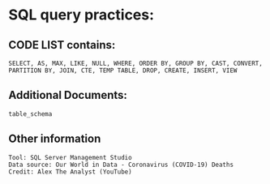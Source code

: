 # SQL query practices:
## CODE LIST contains:
    SELECT, AS, MAX, LIKE, NULL, WHERE, ORDER BY, GROUP BY, CAST, CONVERT, 
    PARTITION BY, JOIN, CTE, TEMP TABLE, DROP, CREATE, INSERT, VIEW
## Additional Documents:
    table_schema
## Other information 
    Tool: SQL Server Management Studio 
    Data source: Our World in Data - Coronavirus (COVID-19) Deaths
    Credit: Alex The Analyst (YouTube)
